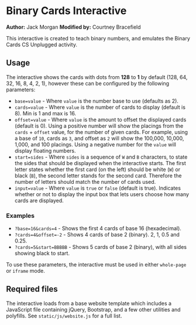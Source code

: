 # Binary Cards Interactive

**Author:** Jack Morgan
**Modified by:** Courtney Bracefield

This interactive is created to teach binary numbers, and emulates the Binary Cards CS Unplugged activity.

## Usage

The interactive shows the cards with dots from **128** to **1** by default (128, 64, 32, 16, 8, 4, 2, 1), however these can be configured by the following parameters:

- `base=value` - Where `value` is the number base to use (defaults as 2).
- `cards=value` - Where `value` is the number of cards to display (default is 8). Min is 1 and max is 16.
- `offset=value` - Where `value` is the amount to offset the displayed cards (default is 0). Using a positive number will show the placings from the `cards` + `offset` value, for the number of given cards. For example, using a base of `10`, cards as `3`, and offset as `2` will show the 100,000, 10,000, 1,000, and 100 placings. Using a negative number for the `value` will display floating numbers.
- `start=sides` - Where `sides` is a sequence of `W` and `B` characters, to state the sides that should be displayed when the interactive starts. The first letter states whether the first card (on the left) should be white (`W`) or black (`B`), the second letter stands for the second card. Therefore the number of letters should match the number of cards used.
- `input=value` - Where `value` is `true` or `false` (default is true). Indicates whether or not to display the input box that lets users choose how many cards are displayed.

### Examples

- `?base=16&cards=4` - Shows the first 4 cards of base 16 (hexadecimal).
- `?cards=4&offset=-2` - Shows 4 cards of base 2 (binary). 2, 1, 0.5 and 0.25.
- `?cards=5&start=BBBBB` - Shows 5 cards of base 2 (binary), with all sides showing black to start.

To use these parameters, the interactive must be used in either `whole-page` or `iframe` mode.

## Required files

The interactive loads from a base website template which includes a JavaScript file containing jQuery, Bootstrap, and a few other utilities and polyfills.
See `static/js/website.js` for a full list.

